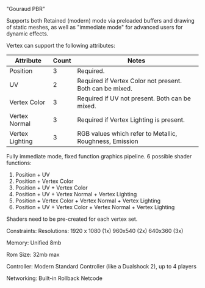 "Gouraud PBR"

Supports both Retained (modern) mode via preloaded buffers and drawing of static meshes, as well as "immediate mode" for advanced users for dynamic effects.

Vertex can support the following attributes:

| Attribute       | Count | Notes                                                    |
| --------------- | ----- | -------------------------------------------------------- |
| Position        | 3     | Required.                                                |
| UV              | 2     | Required if Vertex Color not present. Both can be mixed. |
| Vertex Color    | 3     | Required if UV not present. Both can be mixed.           |
| Vertex Normal   | 3     | Required if Vertex Lighting is present.                  |
| Vertex Lighting | 3     | RGB values which refer to Metallic, Roughness, Emission  |
Fully immediate mode, fixed function graphics pipeline. 6 possible shader functions:

1. Position + UV
2. Position + Vertex Color
3. Position + UV + Vertex Color
4. Position + UV + Vertex Normal + Vertex Lighting
5. Position + Vertex Color + Vertex Normal + Vertex Lighting
6. Position + UV + Vertex Color + Vertex Normal + Vertex Lighting

Shaders need to be pre-created for each vertex set.

Constraints:
Resolutions: 
1920 x 1080 (1x)
960x540 (2x)
640x360 (3x)

Memory:
Unified 8mb

Rom Size:
32mb max

Controller: 
Modern Standard Controller (like a Dualshock 2), up to 4 players

Networking:
Built-in Rollback Netcode
